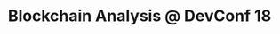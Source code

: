 ---
title: "Blockchain Analysis @ DevConf 18"
description: "In this presentation I showed a simple way of leveraging Spark's GraphX and GraphFrames for analyzing the transaction graph of Bitcoin transactions. Real data was used."
link: "https://www.youtube.com/watch?v=8FFguDn4TAE"
tags: ["spark", "DevConf", "openshift", "bitcoin"]
weight: 700
year: 2018
draft: false
---
